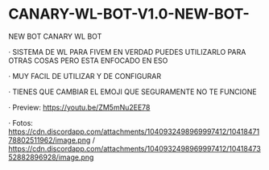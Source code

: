 # CANARY-WL-BOT-V1.0-NEW-BOT-
NEW BOT CANARY WL BOT 

· SISTEMA DE WL PARA FIVEM EN VERDAD PUEDES UTILIZARLO PARA OTRAS COSAS PERO ESTA ENFOCADO EN ESO

· MUY FACIL DE UTILIZAR Y DE CONFIGURAR


· TIENES QUE CAMBIAR EL EMOJI QUE SEGURAMENTE NO TE FUNCIONE

· Preview: https://youtu.be/ZM5mNu2EE78


· Fotos: https://cdn.discordapp.com/attachments/1040932498969997412/1041847178802511962/image.png / https://cdn.discordapp.com/attachments/1040932498969997412/1041847352882896928/image.png
